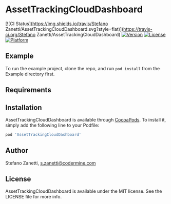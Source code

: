 # AssetTrackingCloudDashboard

[![CI Status](https://img.shields.io/travis/Stefano Zanetti/AssetTrackingCloudDashboard.svg?style=flat)](https://travis-ci.org/Stefano Zanetti/AssetTrackingCloudDashboard)
[![Version](https://img.shields.io/cocoapods/v/AssetTrackingCloudDashboard.svg?style=flat)](https://cocoapods.org/pods/AssetTrackingCloudDashboard)
[![License](https://img.shields.io/cocoapods/l/AssetTrackingCloudDashboard.svg?style=flat)](https://cocoapods.org/pods/AssetTrackingCloudDashboard)
[![Platform](https://img.shields.io/cocoapods/p/AssetTrackingCloudDashboard.svg?style=flat)](https://cocoapods.org/pods/AssetTrackingCloudDashboard)

## Example

To run the example project, clone the repo, and run `pod install` from the Example directory first.

## Requirements

## Installation

AssetTrackingCloudDashboard is available through [CocoaPods](https://cocoapods.org). To install
it, simply add the following line to your Podfile:

```ruby
pod 'AssetTrackingCloudDashboard'
```

## Author

Stefano Zanetti, s.zanetti@codermine.com

## License

AssetTrackingCloudDashboard is available under the MIT license. See the LICENSE file for more info.
